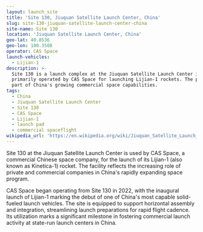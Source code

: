 ```yaml
---
layout: launch_site
title: 'Site 130, Jiuquan Satellite Launch Center, China'
slug: site-130-jiuquan-satellite-launch-center-china
site-name: Site 130
location: 'Jiuquan Satellite Launch Center, China'
geo-lat: 40.8536
geo-lon: 100.3508
operator: CAS Space
launch-vehicles:
  - Lijian-1
description: >-
  Site 130 is a launch complex at the Jiuquan Satellite Launch Center in China,
  primarily operated by CAS Space for launching Lijian-1 rockets. The pad is
  part of China's growing commercial space capabilities.
tags:
  - China
  - Jiuquan Satellite Launch Center
  - Site 130
  - CAS Space
  - Lijian-1
  - launch pad
  - commercial spaceflight
wikipedia_url: 'https://en.wikipedia.org/wiki/Jiuquan_Satellite_Launch_Center'
---
```

Site 130 at the Jiuquan Satellite Launch Center is used by CAS Space, a commercial Chinese space company, for the launch of its Lijian-1 (also known as Kinetica-1) rocket. The facility reflects the increasing role of private and commercial companies in China's rapidly expanding space program. 

CAS Space began operating from Site 130 in 2022, with the inaugural launch of Lijian-1 marking the debut of one of China's most capable solid-fueled launch vehicles. The site is equipped to support horizontal assembly and integration, streamlining launch preparations for rapid flight cadence. Its utilization marks a significant milestone in fostering commercial launch activity at state-run launch centers in China.
